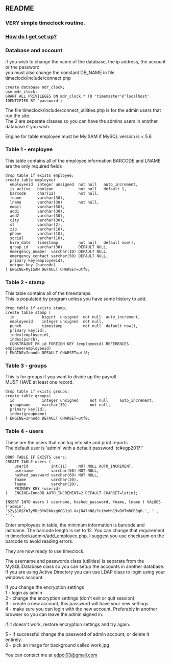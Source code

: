## README
### VERY simple timeclock routine.

### <u>How do I get set up?</u>  

### Database and account
if you wish to change the name of the database, the ip address, the account or the password  
you must also change the constant DB_NAME in file timeclock/include/connect.php
``` 
create database mdr_clock;
use mdr_clock;
GRANT ALL PRIVILEGES ON mdr_clock.* TO 'timemaster'@'localhost' IDENTIFIED BY 'password';
```
The file timeclock/include/connect_utilities.php is for the admin users that run the site.  
The 2 are seperate classes so you can have the admins users in another database if you wish.  

Engine for table employee must be MyISAM if MySQL version is < 5.6  

### Table 1 - employee  
This table contains all of the employee information
BARCODE and LNAME are the only required fields

````
drop table if exists employee;
create table employee(
  employeeid  integer unsigned  not null   auto_increment,
  is_active   boolean           not null   default 1,
  barcode     char(12)          not null,
  fname       varchar(30),
  lname       varchar(30)       not null,
  email       varchar(50),
  add1        varchar(30),
  add2        varchar(30),
  city        varchar(30),
  st          varchar(2),
  zip         varchar(10),
  phone       varchar(10),
  social      varchar(10),
  hire_date   timestamp         not null   default now(),
  group_id    varchar(30)       DEFAULT NULL,
  emergency_number  varchar(10) DEFAULT NULL,
  emergency_contact varchar(50) DEFAULT NULL,
  primary key(employeeid),
  unique key (barcode)
) ENGINE=MyISAM DEFAULT CHARSET=utf8;
````

### Table 2 - stamp
This table contains all of the timestamps.  
This is populated by program unless you have some history to add.  
```
drop table if exists stamp;
create table stamp (
  id            bigint  unsigned  not null  auto_increment,
  employeeid    integer unsigned  not null,
  punch         timestamp         not null  default now(),
  primary key(id),
  index(employeeid),
  index(punch),
  CONSTRAINT FK_id FOREIGN KEY (employeeid) REFERENCES employee(employeeid) 
) ENGINE=Innodb DEFAULT CHARSET=utf8;
```

### Table 3 - groups
This is for groups if you want to divide up the payroll  
MUST HAVE at least one record.  
```
drop table if exists groups;
create table groups(
  id            integer unsigned     not null     auto_increment,
  groupname     varchar(30)          not null,
  primary key(id),
  index(groupname)
) ENGINE=Innodb DEFAULT CHARSET=utf8;
``` 

### Table 4 - users
These are the users that can log into site and print reports  
The default user is 'admin' with a default password 'tc#egp2017!'   
```
DROP TABLE IF EXISTS users;
CREATE TABLE users (
	userid          int(11)     NOT NULL AUTO_INCREMENT,
	username        varchar(50) NOT NULL,
	hashed_password varchar(60) NOT NULL,
	fname           varchar(20),
	lname           varchar(20),
	PRIMARY KEY (userid)
)	ENGINE=InnoDB AUTO_INCREMENT=2 DEFAULT CHARSET=latin1;

INSERT INTO users ( username, hashed_password, fname, lname ) VALUES 
('admin', '$2y$10$YWIyMDc3YWJkNzg0OGJiO.XajNA7hN8/YuihmMh19vDHTmBGR3qH.', '',       ''), 
```

Enter employees in table, the minimum information is barcode and lastname.
The barcode length is set to 12. You can change that requirement in timeclock/admin/add_employee.php.
I suggest you use checksum on the barcode to avoid reading errors.  

They are now ready to use timeclock.    

The username and passwords class (utilities) is separate from the MySQLiDatabase class 
so you can setup the accounts in another database.
If you are using Active Directory you can use LDAP class to login using your windows account.

If you change the encryption settings  
1 - login as admin  
2 - change the encryption settings (don't exit or quit session)  
3 - create a new account, this password will have your new settings.  
4 - make sure you can login with the new account.  Preferably in another browser so you can leave the admin signed in.  

if it doesn't work, restore encryption settings and try again.  

5 - if successful change the password of admin account, or delete it entirely.  
6 - pick an image for background called work.jpg  

You can contact me at edpol03@gmail.com


